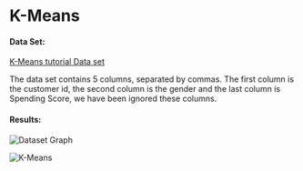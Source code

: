 # K-Means



#### Data Set:

[K-Means tutorial Data set](https://www.kaggle.com/luisfredgs/kmeans-tutorial)

The data set contains 5 columns, separated by commas. The first column is the customer id, the second column is the gender and the last column is Spending Score, we have been ignored these columns.

#### Results:


![Dataset Graph](https://github.com/brkyselim/K-Means/tree/main/Imgs/Dataset.jpg)

![K-Means](https://github.com/brkyselim/K-Means/tree/main/Imgs/kmeans.jpg)